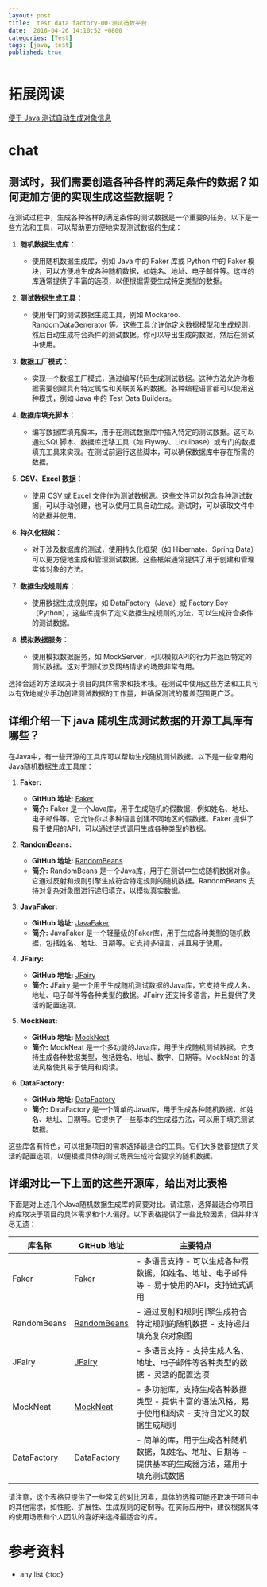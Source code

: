 ```yaml
---
layout: post
title:  test data factory-00-测试造数平台
date:  2016-04-26 14:10:52 +0800
categories: [Test]
tags: [java, test]
published: true
---
```


# 拓展阅读

[便于 Java 测试自动生成对象信息](https://github.com/houbb/data-factory)

# chat

## 测试时，我们需要创造各种各样的满足条件的数据？如何更加方便的实现生成这些数据呢？

在测试过程中，生成各种各样的满足条件的测试数据是一个重要的任务。以下是一些方法和工具，可以帮助更方便地实现测试数据的生成：

1. **随机数据生成库：**
   - 使用随机数据生成库，例如 Java 中的 Faker 库或 Python 中的 Faker 模块，可以方便地生成各种随机数据，如姓名、地址、电子邮件等。这样的库通常提供了丰富的选项，以便根据需要生成特定类型的数据。

2. **测试数据生成工具：**
   - 使用专门的测试数据生成工具，例如 Mockaroo、RandomDataGenerator 等。这些工具允许你定义数据模型和生成规则，然后自动生成符合条件的测试数据。你可以导出生成的数据，然后在测试中使用。

3. **数据工厂模式：**
   - 实现一个数据工厂模式，通过编写代码生成测试数据。这种方法允许你根据需要创建具有特定属性和关联关系的数据。各种编程语言都可以使用这种模式，例如 Java 中的 Test Data Builders。

4. **数据库填充脚本：**
   - 编写数据库填充脚本，用于在测试数据库中插入特定的测试数据。这可以通过SQL脚本、数据库迁移工具（如 Flyway、Liquibase）或专门的数据填充工具来实现。在测试前运行这些脚本，可以确保数据库中存在所需的数据。

5. **CSV、Excel 数据：**
   - 使用 CSV 或 Excel 文件作为测试数据源。这些文件可以包含各种测试数据，可以手动创建，也可以使用工具自动生成。测试时，可以读取文件中的数据并使用。

6. **持久化框架：**
   - 对于涉及数据库的测试，使用持久化框架（如 Hibernate、Spring Data）可以更方便地生成和管理测试数据。这些框架通常提供了用于创建和管理实体对象的方法。

7. **数据生成规则库：**
   - 使用数据生成规则库，如 DataFactory（Java）或 Factory Boy（Python），这些库提供了定义数据生成规则的方法，可以生成符合条件的测试数据。

8. **模拟数据服务：**
   - 使用模拟数据服务，如 MockServer，可以模拟API的行为并返回特定的测试数据。这对于测试涉及网络请求的场景非常有用。

选择合适的方法取决于项目的具体需求和技术栈。在测试中使用这些方法和工具可以有效地减少手动创建测试数据的工作量，并确保测试的覆盖范围更广泛。

## 详细介绍一下 java 随机生成测试数据的开源工具库有哪些？

在Java中，有一些开源的工具库可以帮助生成随机测试数据。以下是一些常用的Java随机数据生成工具库：

1. **Faker:**
   - **GitHub 地址:** [Faker](https://github.com/DiUS/java-faker)
   - **简介:** Faker 是一个Java库，用于生成随机的假数据，例如姓名、地址、电子邮件等。它允许你以多种语言创建不同地区的假数据。Faker 提供了易于使用的API，可以通过链式调用生成各种类型的数据。

2. **RandomBeans:**
   - **GitHub 地址:** [RandomBeans](https://github.com/benas/random-beans)
   - **简介:** RandomBeans 是一个Java库，用于在测试中生成随机数据对象。它通过反射和规则引擎生成符合特定规则的随机数据。RandomBeans 支持对复杂对象图进行递归填充，以模拟真实数据。

3. **JavaFaker:**
   - **GitHub 地址:** [JavaFaker](https://github.com/StefanSchroeder/Gson)
   - **简介:** JavaFaker 是一个轻量级的Faker库，用于生成各种类型的随机数据，包括姓名、地址、日期等。它支持多语言，并且易于使用。

4. **JFairy:**
   - **GitHub 地址:** [JFairy](https://github.com/Codearte/jfairy)
   - **简介:** JFairy 是一个用于生成随机测试数据的Java库，它支持生成人名、地址、电子邮件等各种类型的数据。JFairy 还支持多语言，并且提供了灵活的配置选项。

5. **MockNeat:**
   - **GitHub 地址:** [MockNeat](https://github.com/nomemory/mockneat)
   - **简介:** MockNeat 是一个多功能的Java库，用于生成随机测试数据。它支持生成各种数据类型，包括姓名、地址、数字、日期等。MockNeat 的语法风格使其易于使用和阅读。

6. **DataFactory:**
   - **GitHub 地址:** [DataFactory](https://github.com/andygibson/datafactory)
   - **简介:** DataFactory 是一个简单的Java库，用于生成各种随机数据，如姓名、地址、日期等。它提供了一些基本的生成器方法，可以用于填充测试数据。

这些库各有特色，可以根据项目的需求选择最适合的工具。它们大多数都提供了灵活的配置选项，以便根据具体的测试场景生成符合要求的随机数据。

## 详细对比一下上面的这些开源库，给出对比表格

下面是对上述几个Java随机数据生成库的简要对比。请注意，选择最适合你项目的库取决于项目的具体需求和个人偏好。以下表格提供了一些比较因素，但并非详尽无遗：

| 库名称             | GitHub 地址                             | 主要特点                                                                                                                                                                          |
|--------------------|-----------------------------------------|------------------------------------------------------------------------------------------------------------------------------------------------------------------------------------|
| Faker              | [Faker](https://github.com/DiUS/java-faker) | - 多语言支持 - 可以生成各种假数据，如姓名、地址、电子邮件等 - 易于使用的API，支持链式调用                                                                                             |
| RandomBeans        | [RandomBeans](https://github.com/benas/random-beans) | - 通过反射和规则引擎生成符合特定规则的随机数据 - 支持递归填充复杂对象图                                                                                                              |
| JFairy             | [JFairy](https://github.com/Codearte/jfairy) | - 多语言支持 - 支持生成人名、地址、电子邮件等各种类型的数据 - 灵活的配置选项                                                                                                           |
| MockNeat           | [MockNeat](https://github.com/nomemory/mockneat) | - 多功能库，支持生成各种数据类型 - 提供丰富的语法风格，易于使用和阅读 - 支持自定义的数据生成规则                                                                                  |
| DataFactory        | [DataFactory](https://github.com/andygibson/datafactory) | - 简单的库，用于生成各种随机数据，如姓名、地址、日期等 - 提供基本的生成器方法，适用于填充测试数据                                                                                     |

请注意，这个表格只提供了一些常见的对比因素，具体的选择可能还取决于项目中的其他需求，如性能、扩展性、生成规则的定制等。在实际应用中，建议根据具体的使用场景和个人团队的喜好来选择最适合的库。

# 参考资料


* any list
{:toc}